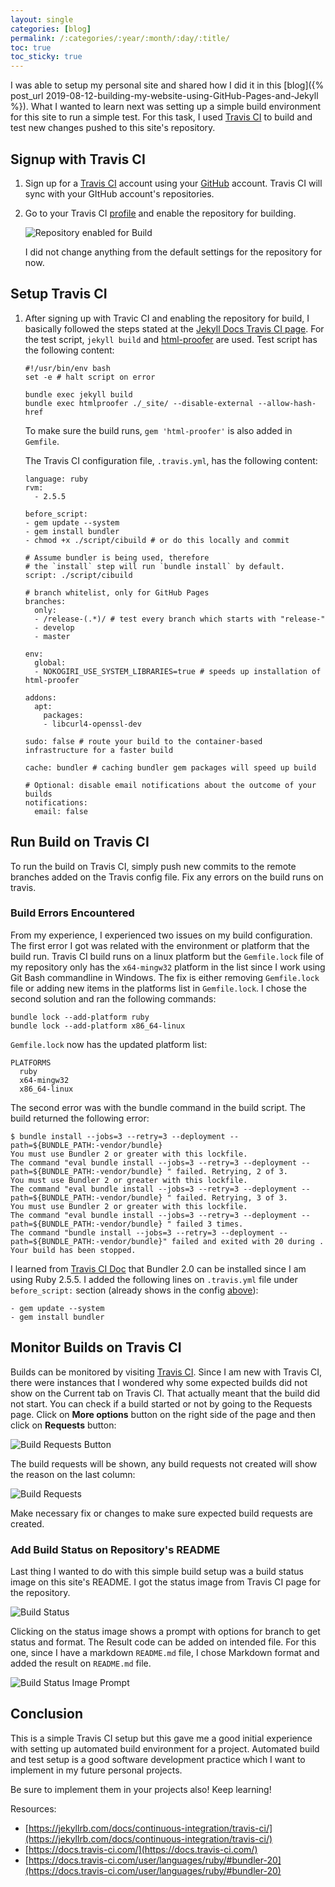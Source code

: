 ```yaml
---
layout: single
categories: [blog]
permalink: /:categories/:year/:month/:day/:title/
toc: true
toc_sticky: true
---
```


I was able to setup my personal site and shared how I did it in this [blog]({% post_url 2019-08-12-building-my-website-using-GitHub-Pages-and-Jekyll %}). What I wanted to learn next was setting up a simple build environment for this site to run a simple test. For this task, I used [Travis CI](https://travis-ci.org/) to build and test new changes pushed to this site's repository.

## Signup with Travis CI

1. Sign up for a [Travis CI](https://travis-ci.org/) account using your [GitHub](https://github.com/) account. Travis CI will sync with your GItHub account's repositories.

2. Go to your Travis CI [profile](https://travis-ci.org/account/repositories) and enable the repository for building.

    ![Repository enabled for Build](/assets/images/enable-repo-for-travis.png)

    I did not change anything from the default settings for the repository for now.

## Setup Travis CI

1. After signing up with Travic CI and enabling the repository for build, I basically followed the steps stated at the [Jekyll Docs Travis CI page](https://jekyllrb.com/docs/continuous-integration/travis-ci/). For the test script, `jekyll build` and [html-proofer](https://github.com/gjtorikian/html-proofer) are used. Test script has the following content:

    ```
    #!/usr/bin/env bash
    set -e # halt script on error

    bundle exec jekyll build
    bundle exec htmlproofer ./_site/ --disable-external --allow-hash-href
    ```

    To make sure the build runs, `gem 'html-proofer'` is also added in `Gemfile`.

    The Travis CI configuration file, `.travis.yml`, has the following content:

    ```
    language: ruby
    rvm:
      - 2.5.5

    before_script:
    - gem update --system
    - gem install bundler
    - chmod +x ./script/cibuild # or do this locally and commit

    # Assume bundler is being used, therefore
    # the `install` step will run `bundle install` by default.
    script: ./script/cibuild

    # branch whitelist, only for GitHub Pages
    branches:
      only:
      - /release-(.*)/ # test every branch which starts with "release-"
      - develop
      - master

    env:
      global:
      - NOKOGIRI_USE_SYSTEM_LIBRARIES=true # speeds up installation of html-proofer

    addons:
      apt:
        packages:
        - libcurl4-openssl-dev

    sudo: false # route your build to the container-based infrastructure for a faster build

    cache: bundler # caching bundler gem packages will speed up build

    # Optional: disable email notifications about the outcome of your builds
    notifications:
      email: false
    ```

## Run Build on Travis CI

To run the build on Travis CI, simply push new commits to the remote branches added on the Travis config file. Fix any errors on the build runs on travis.

### Build Errors Encountered

From my experience, I experienced two issues on my build configuration. The first error I got was related with the environment or platform that the build run. Travis CI build runs on a linux platform but the `Gemfile.lock` file of my repository only has the `x64-mingw32` platform in the list since I work using Git Bash commandline in Windows. The fix is either removing `Gemfile.lock` file or adding new items in the platforms list in `Gemfile.lock`. I chose the second solution and ran the following commands:

```
bundle lock --add-platform ruby
bundle lock --add-platform x86_64-linux
```

`Gemfile.lock` now has the updated platform list:

```
PLATFORMS
  ruby
  x64-mingw32
  x86_64-linux
```

The second error was with the bundle command in the build script. The build returned the following error:

```
$ bundle install --jobs=3 --retry=3 --deployment --path=${BUNDLE_PATH:-vendor/bundle}
You must use Bundler 2 or greater with this lockfile.
The command "eval bundle install --jobs=3 --retry=3 --deployment --path=${BUNDLE_PATH:-vendor/bundle} " failed. Retrying, 2 of 3.
You must use Bundler 2 or greater with this lockfile.
The command "eval bundle install --jobs=3 --retry=3 --deployment --path=${BUNDLE_PATH:-vendor/bundle} " failed. Retrying, 3 of 3.
You must use Bundler 2 or greater with this lockfile.
The command "eval bundle install --jobs=3 --retry=3 --deployment --path=${BUNDLE_PATH:-vendor/bundle} " failed 3 times.
The command "bundle install --jobs=3 --retry=3 --deployment --path=${BUNDLE_PATH:-vendor/bundle}" failed and exited with 20 during .
Your build has been stopped.
```

I learned from [Travis CI Doc](https://docs.travis-ci.com/user/languages/ruby/#bundler-20) that Bundler 2.0 can be installed since I am using Ruby 2.5.5. I added the following lines on `.travis.yml` file under `before_script:` section (already shows in the config [above](#setup-travis-ci)):

```
- gem update --system
- gem install bundler
```

## Monitor Builds on Travis CI

Builds can be monitored by visiting [Travis CI](https://travis-ci.org/). Since I am new with Travis CI, there were instances that I wondered why some expected builds did not show on the Current tab on Travis CI. That actually meant that the build did not start. You can check if a build started or not by going to the Requests page. Click on **More options** button on the right side of the page and then click on **Requests** button:

![Build Requests Button](/assets/images/travis-requests-button.png)

The build requests will be shown, any build requests not created will show the reason on the last column:

![Build Requests](/assets/images/travis-requests.png)

Make necessary fix or changes to make sure expected build requests are created.

### Add Build Status on Repository's README

Last thing I wanted to do with this simple build setup was a build status image on this site's README. I got the status image from Travis CI page for the repository.

![Build Status](/assets/images/travis-build-status.png)

Clicking on the status image shows a prompt with options for branch to get status and format. The Result code can be added on intended file. For this one, since I have a markdown `README.md` file, I chose Markdown format and added the result on `README.md` file.

![Build Status Image Prompt](/assets/images/travis-build-status-image.png)

## Conclusion

This is a simple Travis CI setup but this gave me a good initial experience with setting up automated build environment for a project. Automated build and test setup is a good software development practice which I want to implement in my future personal projects.

Be sure to implement them in your projects also! Keep learning!

Resources:

- [https://jekyllrb.com/docs/continuous-integration/travis-ci/](https://jekyllrb.com/docs/continuous-integration/travis-ci/)
- [https://docs.travis-ci.com/](https://docs.travis-ci.com/)
- [https://docs.travis-ci.com/user/languages/ruby/#bundler-20](https://docs.travis-ci.com/user/languages/ruby/#bundler-20)